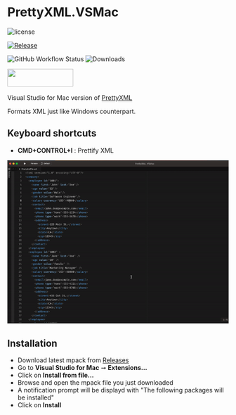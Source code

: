 # PrettyXML.VSMac

![license](https://img.shields.io/github/license/pmahend1/PrettyXML.VSMac?label=License&color=brightgreen&style=flat-square)

[![Release](https://img.shields.io/github/v/release/pmahend1/PrettyXML.vsmac?include_prereleases&label=Release&color=brightgreen&style=for-the-badge&logo=github)](https://github.com/pmahend1/PrettyXML.VSMac/releases/) 

![GitHub Workflow Status](https://img.shields.io/github/workflow/status/pmahend1/prettyxml.vsmac/Publish%20CI?label=Publish%20CI&style=flat-square) ![Downloads](https://img.shields.io/github/downloads/pmahend1/Prettyxml.vsmac/total?color=brightgreen&label=Downloads&style=flat-square)

[<img src="https://cdn.buymeacoffee.com/buttons/v2/default-blue.png" width=150 height=40>](https://www.buymeacoffee.com/pmahend1)  

Visual Studio for Mac version of [PrettyXML](https://github.com/pmahend1/PrettyXML)

Formats XML just like Windows counterpart.


## Keyboard shortcuts

- **CMD+CONTROL+I** : Prettify XML  

![Example](./example.gif)  


## Installation 

- Download latest mpack from [Releases](https://github.com/pmahend1/PrettyXML.VSMac/releases/)
- Go to **Visual Studio for Mac** ➞ **Extensions...**
- Click on **Install from file...**
- Browse and open the mpack file you just downloaded
- A notification prompt will be displayd with "The following packages will be installed"
- Click on **Install**  
